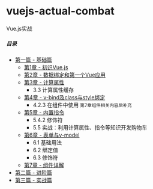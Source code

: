 # vuejs-actual-combat
Vue.js实战

##### 目录
* [第一篇 - 基础篇](chapter-baisc)
   * [第1章 - 初识Vue.js](chapter-baisc/chapter-1)
   * [第2章 - 数据绑定和第一个Vue应用](chapter-baisc/chapter-2)
   * [第3章 - 计算属性](chapter-baisc/chapter-3)
      * 3.3 计算属性缓存
   * [第4章 - v-bind及class与style绑定](chapter-baisc/chapter-4)
      * 4.2.3 在组件中使用 `第7章组件相关内容后补充`
   * [第5章 - 内置指令](chapter-baisc/chapter-5)
      * 5.4.2 修饰符
      * 5.5 实战：利用计算属性、指令等知识开发购物车
   * [第6章 - 表单与v-model]()
      * 6.1 基础用法
      * 6.2 绑定值
      * 6.3 修饰符
   * [第7章 - 组件详解]()
* [第二篇 - 进阶篇](chapter-advance)
* [第三篇 - 实战篇](chapter-combat)
